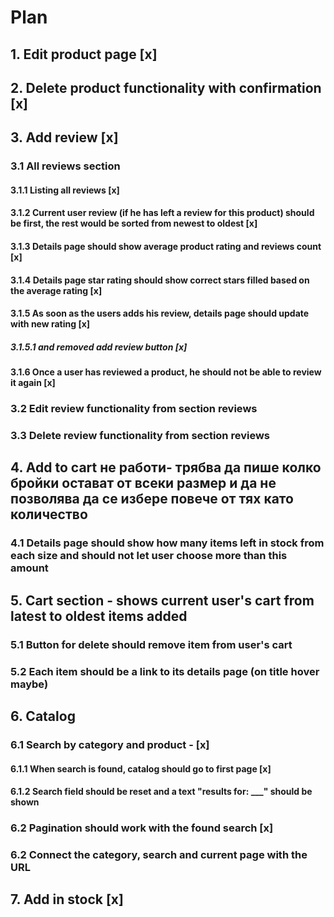 # Plan

## 1. Edit product page [x]

## 2. Delete product functionality with confirmation [x]

## 3. Add review [x]

### 3.1 All reviews section

#### 3.1.1 Listing all reviews [x]

#### 3.1.2 Current user review (if he has left a review for this product) should be first, the rest would be sorted from newest to oldest [x]

#### 3.1.3 Details page should show average product rating and reviews count [x]

#### 3.1.4 Details page star rating should show correct stars filled based on the average rating [x]

#### 3.1.5 As soon as the users adds his review, details page should update with new rating [x]

##### 3.1.5.1 and removed add review button [x]

#### 3.1.6 Once a user has reviewed a product, he should not be able to review it again [x]

### 3.2 Edit review functionality from section reviews

### 3.3 Delete review functionality from section reviews

## 4. Add to cart не работи- трябва да пише колко бройки остават от всеки размер и да не позволява да се избере повече от тях като количество

### 4.1 Details page should show how many items left in stock from each size and should not let user choose more than this amount

## 5. Cart section - shows current user's cart from latest to oldest items added

### 5.1 Button for delete should remove item from user's cart

### 5.2 Each item should be a link to its details page (on title hover maybe)

## 6. Catalog

### 6.1 Search by category and product - [x]

#### 6.1.1 When search is found, catalog should go to first page [x]

#### 6.1.2 Search field should be reset and a text "results for: \_\_\_" should be shown

### 6.2 Pagination should work with the found search [x]

### 6.2 Connect the category, search and current page with the URL

## 7. Add in stock [x]
